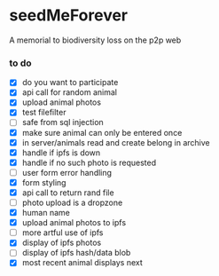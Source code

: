 # seedMeForever

A memorial to biodiversity loss on the p2p web

### to do

- [x] do you want to participate
- [x] api call for random animal
- [x] upload animal photos
- [x] test filefilter
- [ ] safe from sql injection
- [x] make sure animal can only be entered once
- [x] in server/animals read and create belong in archive
- [x] handle if ipfs is down
- [x] handle if no such photo is requested
- [ ] user form error handling
- [x] form styling
- [x] api call to return rand file
- [ ] photo upload is a dropzone
- [x] human name
- [x] upload animal photos to ipfs
- [ ] more artful use of ipfs
- [x] display of ipfs photos
- [ ] display of ipfs hash/data blob
- [x] most recent animal displays next
